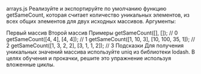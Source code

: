 arrays.js
Реализуйте и экспортируйте по умолчанию функцию getSameCount, которая считает количество уникальных элементов, из всех общих элементов для двух исходных массивов. Аргументы:

Первый массив
Второй массив
Примеры
getSameCount([], []); // 0
getSameCount([4, 4], [4, 4]); // 1
getSameCount([1, 10, 3], [10, 100, 35, 1]); // 2
getSameCount([1, 3, 2, 2], [3, 1, 1, 2]); // 3
Подсказки
Для получения уникальных значений массива используйте uniq из библиотеки lodash.
В целях обучения и прокачки, решите это упражнение используя вложенные циклы.